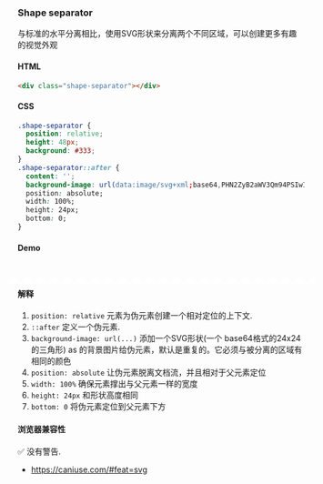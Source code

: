 ### Shape separator

与标准的水平分离相比，使用SVG形状来分离两个不同区域，可以创建更多有趣的视觉外观

#### HTML

```html
<div class="shape-separator"></div>
```

#### CSS

```css
.shape-separator {
  position: relative;
  height: 48px;
  background: #333;
}
.shape-separator::after {
  content: '';
  background-image: url(data:image/svg+xml;base64,PHN2ZyB2aWV3Qm94PSIwIDAgMjQgMjQiIHhtbG5zPSJodHRwOi8vd3d3LnczLm9yZy8yMDAwL3N2ZyIgZmlsbC1ydWxlPSJldmVub2RkIiBjbGlwLXJ1bGU9ImV2ZW5vZGQiIHN0cm9rZS1saW5lam9pbj0icm91bmQiIHN0cm9rZS1taXRlcmxpbWl0PSIxLjQxNCI+PHBhdGggZD0iTTEyIDEybDEyIDEySDBsMTItMTJ6IiBmaWxsPSIjZmZmIi8+PC9zdmc+);
  position: absolute;
  width: 100%;
  height: 24px;
  bottom: 0;
}
```

#### Demo

<div class="snippet-demo is-distinct">
  <div class="snippet-demo__shape-separator"></div>
</div>

<style>
.snippet-demo__shape-separator {
  position: relative;
  height: 48px;
  margin: -0.75rem -1.25rem;
}
.snippet-demo__shape-separator::after {
  content: '';
  background-image: url(data:image/svg+xml;base64,PHN2ZyB2aWV3Qm94PSIwIDAgMjQgMjQiIHhtbG5zPSJodHRwOi8vd3d3LnczLm9yZy8yMDAwL3N2ZyIgZmlsbC1ydWxlPSJldmVub2RkIiBjbGlwLXJ1bGU9ImV2ZW5vZGQiIHN0cm9rZS1saW5lam9pbj0icm91bmQiIHN0cm9rZS1taXRlcmxpbWl0PSIxLjQxNCI+PHBhdGggZD0iTTEyIDEybDEyIDEySDBsMTItMTJ6IiBmaWxsPSIjZmZmIi8+PC9zdmc+);
  position: absolute;
  width: 100%;
  height: 24px;
  bottom: 0;
}
</style>

#### 解释

1. `position: relative` 元素为伪元素创建一个相对定位的上下文.
2. `::after` 定义一个伪元素.
3. `background-image: url(...)` 添加一个SVG形状(一个 base64格式的24x24的三角形) as 的背景图片给伪元素，默认是重复的。它必须与被分离的区域有相同的颜色
4. `position: absolute` 让伪元素脱离文档流，并且相对于父元素定位
5. `width: 100%` 确保元素撑出与父元素一样的宽度
6. `height: 24px` 和形状高度相同
7. `bottom: 0` 将伪元素定位到父元素下方

#### 浏览器兼容性

<span class="snippet__support-note">✅ 没有警告.</span>

* https://caniuse.com/#feat=svg

<!-- tags: visual -->
